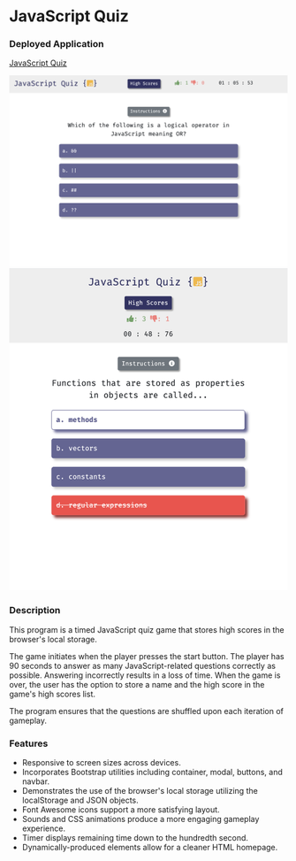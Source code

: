 # JavaScript Quiz

### Deployed Application 

[JavaScript Quiz](https://mhans003.github.io/codequiz/)

![Screenshot of JavaScript Quiz](./assets/images/screenshot.jpg)
![Screenshot of JavaScript Quiz](./assets/images/screenshot2.jpg)

### Description 

This program is a timed JavaScript quiz game that stores high scores in the browser's local storage. 

The game initiates when the player presses the start button. The player has 90 seconds to answer as many JavaScript-related questions correctly as possible. Answering incorrectly results in a loss of time. When the game is over, the user has the option to store a name and the high score in the game's high scores list. 

The program ensures that the questions are shuffled upon each iteration of gameplay. 

### Features

* Responsive to screen sizes across devices. 
* Incorporates Bootstrap utilities including container, modal, buttons, and navbar. 
* Demonstrates the use of the browser's local storage utilizing the localStorage and JSON objects. 
* Font Awesome icons support a more satisfying layout. 
* Sounds and CSS animations produce a more engaging gameplay experience. 
* Timer displays remaining time down to the hundredth second. 
* Dynamically-produced elements allow for a cleaner HTML homepage. 


